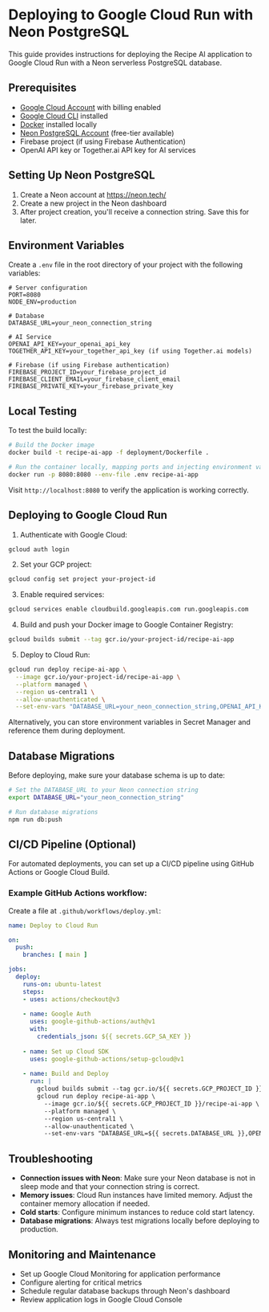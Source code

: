 # Deploying to Google Cloud Run with Neon PostgreSQL

This guide provides instructions for deploying the Recipe AI application to Google Cloud Run with a Neon serverless PostgreSQL database.

## Prerequisites

- [Google Cloud Account](https://cloud.google.com/) with billing enabled
- [Google Cloud CLI](https://cloud.google.com/sdk/docs/install) installed
- [Docker](https://docs.docker.com/get-docker/) installed locally
- [Neon PostgreSQL Account](https://neon.tech/) (free-tier available)
- Firebase project (if using Firebase Authentication)
- OpenAI API key or Together.ai API key for AI services

## Setting Up Neon PostgreSQL

1. Create a Neon account at https://neon.tech/
2. Create a new project in the Neon dashboard
3. After project creation, you'll receive a connection string. Save this for later.

## Environment Variables

Create a `.env` file in the root directory of your project with the following variables:

```
# Server configuration
PORT=8080
NODE_ENV=production

# Database
DATABASE_URL=your_neon_connection_string

# AI Service
OPENAI_API_KEY=your_openai_api_key
TOGETHER_API_KEY=your_together_api_key (if using Together.ai models)

# Firebase (if using Firebase authentication)
FIREBASE_PROJECT_ID=your_firebase_project_id
FIREBASE_CLIENT_EMAIL=your_firebase_client_email
FIREBASE_PRIVATE_KEY=your_firebase_private_key
```

## Local Testing

To test the build locally:

```bash
# Build the Docker image
docker build -t recipe-ai-app -f deployment/Dockerfile .

# Run the container locally, mapping ports and injecting environment variables from your .env file
docker run -p 8080:8080 --env-file .env recipe-ai-app
```

Visit `http://localhost:8080` to verify the application is working correctly.

## Deploying to Google Cloud Run

1. Authenticate with Google Cloud:

```bash
gcloud auth login
```

2. Set your GCP project:

```bash
gcloud config set project your-project-id
```

3. Enable required services:

```bash
gcloud services enable cloudbuild.googleapis.com run.googleapis.com
```

4. Build and push your Docker image to Google Container Registry:

```bash
gcloud builds submit --tag gcr.io/your-project-id/recipe-ai-app
```

5. Deploy to Cloud Run:

```bash
gcloud run deploy recipe-ai-app \
  --image gcr.io/your-project-id/recipe-ai-app \
  --platform managed \
  --region us-central1 \
  --allow-unauthenticated \
  --set-env-vars "DATABASE_URL=your_neon_connection_string,OPENAI_API_KEY=your_openai_api_key,TOGETHER_API_KEY=your_together_api_key,FIREBASE_PROJECT_ID=your_firebase_project_id,FIREBASE_CLIENT_EMAIL=your_firebase_client_email,FIREBASE_PRIVATE_KEY=your_firebase_private_key"
```

Alternatively, you can store environment variables in Secret Manager and reference them during deployment.

## Database Migrations

Before deploying, make sure your database schema is up to date:

```bash
# Set the DATABASE_URL to your Neon connection string
export DATABASE_URL="your_neon_connection_string"

# Run database migrations
npm run db:push
```

## CI/CD Pipeline (Optional)

For automated deployments, you can set up a CI/CD pipeline using GitHub Actions or Google Cloud Build.

### Example GitHub Actions workflow:

Create a file at `.github/workflows/deploy.yml`:

```yaml
name: Deploy to Cloud Run

on:
  push:
    branches: [ main ]

jobs:
  deploy:
    runs-on: ubuntu-latest
    steps:
    - uses: actions/checkout@v3
    
    - name: Google Auth
      uses: google-github-actions/auth@v1
      with:
        credentials_json: ${{ secrets.GCP_SA_KEY }}
    
    - name: Set up Cloud SDK
      uses: google-github-actions/setup-gcloud@v1
    
    - name: Build and Deploy
      run: |
        gcloud builds submit --tag gcr.io/${{ secrets.GCP_PROJECT_ID }}/recipe-ai-app
        gcloud run deploy recipe-ai-app \
          --image gcr.io/${{ secrets.GCP_PROJECT_ID }}/recipe-ai-app \
          --platform managed \
          --region us-central1 \
          --allow-unauthenticated \
          --set-env-vars "DATABASE_URL=${{ secrets.DATABASE_URL }},OPENAI_API_KEY=${{ secrets.OPENAI_API_KEY }},TOGETHER_API_KEY=${{ secrets.TOGETHER_API_KEY }},FIREBASE_PROJECT_ID=${{ secrets.FIREBASE_PROJECT_ID }},FIREBASE_CLIENT_EMAIL=${{ secrets.FIREBASE_CLIENT_EMAIL }},FIREBASE_PRIVATE_KEY=${{ secrets.FIREBASE_PRIVATE_KEY }}"
```

## Troubleshooting

- **Connection issues with Neon**: Make sure your Neon database is not in sleep mode and that your connection string is correct.
- **Memory issues**: Cloud Run instances have limited memory. Adjust the container memory allocation if needed.
- **Cold starts**: Configure minimum instances to reduce cold start latency.
- **Database migrations**: Always test migrations locally before deploying to production.

## Monitoring and Maintenance

- Set up Google Cloud Monitoring for application performance
- Configure alerting for critical metrics
- Schedule regular database backups through Neon's dashboard
- Review application logs in Google Cloud Console